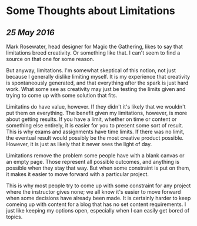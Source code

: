 Some Thoughts about Limitations
===============================

*25 May 2016*
--------------

Mark Rosewater, head designer for Magic the Gathering, likes to say that limitations breed creativity.
Or something like that.
I can't seem to find a source on that one for some reason.

But anyway, limitations.
I'm somewhat skeptical of this notion, not just because I generally dislike limiting myself.
It is my experience that creativity is spontaneously generated, and that everything after the spark is just hard work.
What some see as creativity may just be testing the limits given and trying to come up with some solution that fits.

Limitatins do have value, however.
If they didn't it's likely that we wouldn't put them on everything.
The benefit given my limitations, however, is more about getting results.
If you have a limit, whether on time or content or something else entirely, it is easier for you to present some sort of result.
This is why exams and assignments have time limits.
If there was no limit, the eventual result would possibly be the most creative product possible.
However, it is just as likely that it never sees the light of day.

Limitations remove the problem some people have with a blank canvas or an empty page.
Those represent all possible outcomes, and anything is possible when they stay that way.
But when some constraint is put on them, it makes it easier to move forward with a particular project.

This is why most people try to come up with some constraint for any project where the instructor gives none; we all know it's easier to move forward when some decisions have already been made.
It is certainly harder to keep comeing up with content for a blog that has no set content requirements.
I just like keeping my options open, especially when I can easily get bored of topics.
